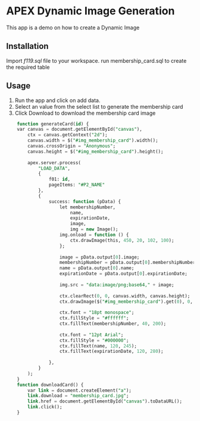 # APEX Dynamic Image Generation
This app is a demo on how to create a Dynamic Image

## Installation ##
Import *f119.sql* file to your workspace.
run membership_card.sql to create the required table

## Usage ##
1. Run the app and click on add data.
2. Select an value from the select list to generate the membership card
3. Click Download to download the membership card image


```sql
    function generateCard(id) {
    var canvas = document.getElementById("canvas"),
        ctx = canvas.getContext("2d");
        canvas.width = $("#img_membership_card").width();
        canvas.crossOrigin = "Anonymous";
        canvas.height = $("#img_membership_card").height();
    
        apex.server.process(
            "LOAD_DATA",
            {
                f01: id,
                pageItems: "#P2_NAME"
            },
            {
                success: function (pData) {
                    let membershipNumber,
                        name,
                        expirationDate,
                        image,
                        img = new Image();
                    img.onload = function () {
                        ctx.drawImage(this, 450, 20, 102, 100);
                    };
    
                    image = pData.output[0].image;
                    membershipNumber = pData.output[0].membershipNumber;
                    name = pData.output[0].name;
                    expirationDate = pData.output[0].expirationDate;
    
                    img.src = "data:image/png;base64," + image;
    
                    ctx.clearRect(0, 0, canvas.width, canvas.height);
                    ctx.drawImage($("#img_membership_card").get(0), 0, 0);
                    
                    ctx.font = "18pt monospace";
                    ctx.fillStyle = "#ffffff";
                    ctx.fillText(membershipNumber, 40, 200);
    
                    ctx.font = "12pt Arial";
                    ctx.fillStyle = "#000000";
                    ctx.fillText(name, 120, 245);
                    ctx.fillText(expirationDate, 120, 280);                
    
                },
            }
        );
    }
    function downloadCard() {
        var link = document.createElement("a");
        link.download = "membership_card.jpg";
        link.href = document.getElementById("canvas").toDataURL();
        link.click();
    }


```
